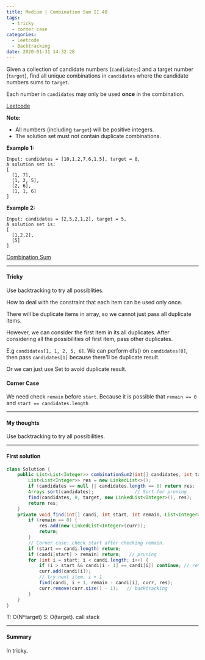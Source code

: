```yaml
---
title: Medium | Combination Sum II 40
tags:
  - tricky
  - corner case
categories:
  - Leetcode
  - Backtracking
date: 2020-01-31 14:32:28
---
```


Given a collection of candidate numbers (`candidates`) and a target number (`target`), find all unique combinations in `candidates` where the candidate numbers sums to `target`.

Each number in `candidates` may only be used **once** in the combination.

[Leetcode](https://leetcode.com/problems/combination-sum-ii/)

<!--more-->

**Note:**

- All numbers (including `target`) will be positive integers.
- The solution set must not contain duplicate combinations.

**Example 1:**

```
Input: candidates = [10,1,2,7,6,1,5], target = 8,
A solution set is:
[
  [1, 7],
  [1, 2, 5],
  [2, 6],
  [1, 1, 6]
]
```

**Example 2:**

```
Input: candidates = [2,5,2,1,2], target = 5,
A solution set is:
[
  [1,2,2],
  [5]
]
```

[Combination Sum](https://aranne.github.io/2020/01/31/39-Combination-sum/#more)

---

#### Tricky 

Use backtracking to try all possiblities.

How to deal with the constraint that each item can be used only once.

There will be duplicate items in array, so we cannot just pass all duplicate items.

However, we can consider the first item in its all duplicates. After considering all the possibilities of first item, pass other duplicates.

E.g `candidates[1, 1, 2, 5, 6]`. We can perform dfs() on `candidates[0]`, then pass `candidates[1]` because there'll be duplicate result.

Or we can just use Set to avoid duplicate result.

#### Corner Case

We need check `remain` before `start`. Because it is possible that `remain == 0` and `start == candidates.length`

---

#### My thoughts 

Use backtracking to try all possibilities.

---

#### First solution 

```java
class Solution {
    public List<List<Integer>> combinationSum2(int[] candidates, int target) {
        List<List<Integer>> res = new LinkedList<>();
        if (candidates == null || candidates.length == 0) return res;
        Arrays.sort(candidates);               // Sort for pruning
        find(candidates, 0, target, new LinkedList<Integer>(), res);
        return res;
    }
    private void find(int[] candi, int start, int remain, List<Integer> curr, List<List<Integer>> res) {
        if (remain == 0) {
            res.add(new LinkedList<Integer>(curr));
            return;
        }
        // Corner case: check start after checking remain. 
        if (start == candi.length) return;    
        if (candi[start] > remain) return;   // pruning
        for (int i = start; i < candi.length; i++) {
            if (i > start && candi[i - 1] == candi[i]) continue; // remove duplicates.
            curr.add(candi[i]);
            // try next item, i + 1
            find(candi, i + 1, remain - candi[i], curr, res); 
            curr.remove(curr.size() - 1);   // backtracking
        }
    }
}
```

T: O(N^target)		S: O(target). call stack

---

#### Summary 

In tricky.